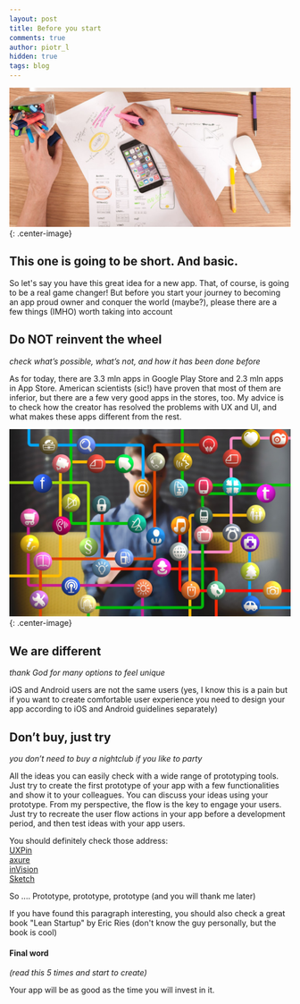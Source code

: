 ```yaml
---
layout: post
title: Before you start
comments: true
author: piotr_l
hidden: true
tags: blog
---
```

![Image Title](/images/before-you-start/ux.jpg){: .center-image}
## This one is going to be short. And basic.

So let's say you have this great idea for a new app. That, of course, is going to be a real game changer! But before you start your journey to becoming an app proud owner and conquer the world (maybe?), please there are a few things (IMHO) worth taking into account

## Do NOT reinvent the wheel
<cite>check what’s possible, what’s not, and how it has been done before </cite>

As for today, there are 3.3 mln apps in Google Play Store and 2.3 mln apps in App Store. American scientists (sic!) have proven that most of them are inferior,  but there are a few very good apps in the stores, too. My advice is to check how the creator has resolved the problems with UX and UI, and what makes these apps different from the rest.

![Image Title](/images/before-you-start/man.jpg){: .center-image}
## We are different
<cite>thank God for many options to feel unique</cite>

iOS and Android users are not the same users (yes, I know this is a pain but if you want to create comfortable user experience you need to design your app according to iOS and Android guidelines separately)

## Don’t buy, just try
<cite>you don’t need to buy a nightclub if you like to party</cite>

All the ideas you can easily check with a wide range of  prototyping tools. Just try to create the first prototype of your app with a few functionalities and show it to your colleagues. You can discuss your ideas using your prototype. 
From my perspective, the flow is the key to engage your users.
Just try to recreate the user flow actions in your app before a development period, and then test ideas with your app users.

You should definitely check those address: <br>
[UXPin](https://www.uxpin.com/) <br>
[axure](https://www.axure.com/)<br>
[inVision](https://www.invisionapp.com/)<br>
[Sketch](https://www.sketchapp.com/)<br>

So .... Prototype, prototype, prototype (and you will thank me later)

If you have found this paragraph interesting, you should also check a great book "Lean Startup" by Eric Ries (don't know the guy personally,  but the book is cool)

#### Final word
<cite>(read this 5 times and start to  create)</cite>

Your app will be as good as the time you will invest in it.
